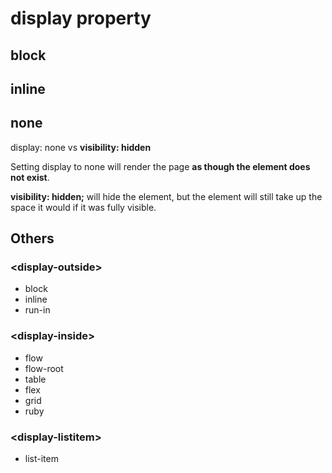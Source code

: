 # display property

## block

## inline

## none

display: none vs **visibility: hidden**

Setting display to none will render the page **as though the element does not exist**.

**visibility: hidden;** will hide the element, but the element will still take up the space it would if it was fully visible.


## Others

### \<display-outside>
- block
- inline
- run-in

### \<display-inside>
- flow
- flow-root
- table
- flex
- grid
- ruby

### \<display-listitem>
- list-item
